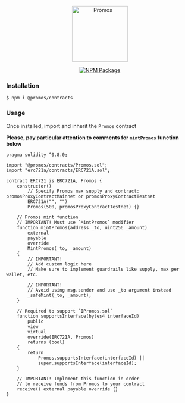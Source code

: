 <p align="center">
  <img src="https://github.com/gomintnft/promos/blob/main/logo.png?raw=true" width="150" alt="Promos">
</p>
<div align="center">

[![NPM Package](https://img.shields.io/npm/v/@promos/contracts.svg)](https://www.npmjs.org/package/@promos/contracts)

</div>

### Installation

```console
$ npm i @promos/contracts
```

### Usage

Once installed, import and inherit the `Promos` contract

**Please, pay particular attention to comments for `mintPromos` function below**

```solidity
pragma solidity ^0.8.0;

import "@promos/contracts/Promos.sol";
import "erc721a/contracts/ERC721A.sol";

contract ERC721 is ERC721A, Promos {
    constructor()
        // Specify Promos max supply and contract: promosProxyContractMainnet or promosProxyContractTestnet
        ERC721A("", "")
        Promos(500, promosProxyContractTestnet) {}

    // Promos mint function
    // IMPORTANT! Must use `MintPromos` modifier
    function mintPromos(address _to, uint256 _amount)
        external
        payable
        override
        MintPromos(_to, _amount)
    {
        // IMPORTANT!
        // Add custom logic here
        // Make sure to implement guardrails like supply, max per wallet, etc.

        // IMPORTANT!
        // Avoid using msg.sender and use _to argument instead
        _safeMint(_to, _amount);
    }

    // Required to support `IPromos.sol`
    function supportsInterface(bytes4 interfaceId)
        public
        view
        virtual
        override(ERC721A, Promos)
        returns (bool)
    {
        return
            Promos.supportsInterface(interfaceId) ||
            super.supportsInterface(interfaceId);
    }

    // IMPORTANT! Implement this function in order
    // to receive funds from Promos to your contract
    receive() external payable override {}
}
```
